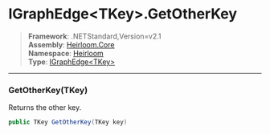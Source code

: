# IGraphEdge\<TKey>.GetOtherKey

> **Framework**: .NETStandard,Version=v2.1  
> **Assembly**: [Heirloom.Core][0]  
> **Namespace**: [Heirloom][0]  
> **Type**: [IGraphEdge\<TKey>][1]  

--------------------------------------------------------------------------------

### GetOtherKey(TKey)

Returns the other key.

```cs
public TKey GetOtherKey(TKey key)
```

[0]: ../Heirloom.Core.md
[1]: Heirloom.IGraphEdge[TKey].md
